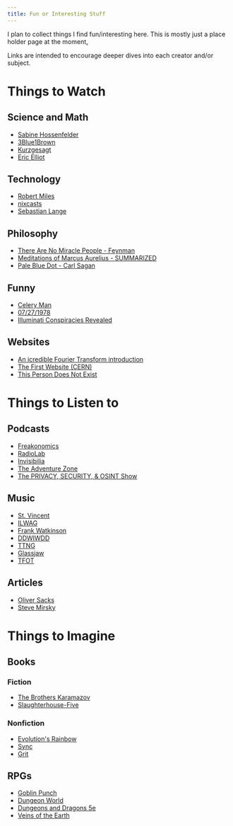 ```yaml
---
title: Fun or Interesting Stuff
---
```


I plan to collect things I find fun/interesting here. This is mostly just a place holder page at the moment[.](https://youtu.be/d6uN9xYUMxE)

Links are intended to encourage deeper dives into each creator and/or subject.

# Things to Watch

## Science and Math

- [Sabine Hossenfelder](https://www.youtube.com/watch?v=BJA_faoIFco)
- [3Blue1Brown](https://www.youtube.com/watch?v=spUNpyF58BY)
- [Kurzgesagt](https://www.youtube.com/watch?v=16W7c0mb-rE)
- [Eric Elliot](https://www.youtube.com/watch?v=PqbB07n_uQ4)

## Technology

- [Robert Miles](https://www.youtube.com/watch?v=ZeecOKBus3Q)
- [nixcasts](https://www.youtube.com/watch?v=QeJkAs_PEQQ)
- [Sebastian Lange](https://www.youtube.com/watch?v=dY6jR52fFWo)

## Philosophy

- [There Are No Miracle People - Feynman](https://www.youtube.com/watch?v=IIDLcaQVMqw)
- [Meditations of Marcus Aurelius - SUMMARIZED](https://www.youtube.com/watch?v=spUNpyF58BY)
- [Pale Blue Dot - Carl Sagan](https://youtu.be/nl5dlbCh8lY)

## Funny

- [Celery Man](https://www.youtube.com/watch?v=RluN0l4orOU)
- [07/27/1978](https://youtu.be/NAh9oLs67Cw)
- [Illuminati Conspiracies Revealed](https://youtu.be/bWIkqEnVG8I)

## Websites

- [An icredible Fourier Transform introduction](http://www.jezzamon.com/fourier/index.html)
- [The First Website (CERN)](http://info.cern.ch/)
- [This Person Does Not Exist](https://thispersondoesnotexist.com/)

# Things to Listen to

## Podcasts

- [Freakonomics](https://freakonomics.com/podcast/the-true-story-of-the-gender-pay-gap-a-new-freakonomics-radio-podcast/)
- [RadioLab](https://www.wnycstudios.org/podcasts/radiolab/episodes/91520-space)
- [Invisibilia](https://www.npr.org/programs/invisibilia/375927143/the-secret-history-of-thoughts)
- [The Adventure Zone](https://maximumfun.org/episodes/adventure-zone/ep-1-here-there-be-gerblins-chapter-one/)
- [The PRIVACY, SECURITY, & OSINT Show](https://inteltechniques.com/podcast.html)

## Music

- [St. Vincent](https://www.youtube.com/watch?v=V-24m-KRkn0)
- [ILWAG](https://www.youtube.com/watch?v=BeI6an1Fy6E)
- [Frank Watkinson](https://www.youtube.com/watch?v=RluN0l4orOU)
- [DDWIWDD](https://www.youtube.com/watch?v=V-24m-KRkn0)
- [TTNG](https://www.youtube.com/watch?v=QMqhie-U-Wk)
- [Glassjaw](https://www.youtube.com/watch?v=BWDRSevC7wI)
- [TFOT](https://www.youtube.com/watch?v=9X_B1HVd_8k)

## Articles

- [Oliver Sacks](https://www.nytimes.com/2015/02/19/opinion/oliver-sacks-on-learning-he-has-terminal-cancer.html)
- [Steve Mirsky](https://www.scientificamerican.com/article/acknowledging-reality-is-an-excellent-way-to-function-within-it/)

# Things to Imagine

## Books

### Fiction

- [The Brothers Karamazov](https://www.gutenberg.org/files/8578/8578-h/8578-h.htm)
- [Slaughterhouse-Five](https://www.penguinrandomhouse.ca/books/184345/slaughterhouse-five-by-kurt-vonnegut/9780385333849/excerpt)

### Nonfiction

- [Evolution's Rainbow]()
- [Sync]()
- [Grit]()

## RPGs

- [Goblin Punch](http://goblinpunch.blogspot.com/2021/02/myconids.html)
- [Dungeon World](https://dungeon-world.com/)
- [Dungeons and Dragons 5e]()
- [Veins of the Earth]()

